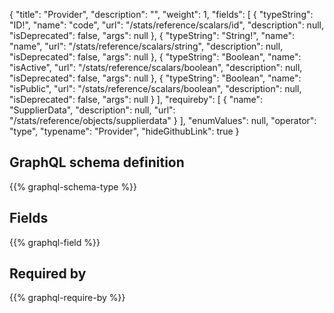 {
  "title": "Provider",
  "description": "",
  "weight": 1,
  "fields": [
    {
      "typeString": "ID!",
      "name": "code",
      "url": "/stats/reference/scalars/id",
      "description": null,
      "isDeprecated": false,
      "args": null
    },
    {
      "typeString": "String!",
      "name": "name",
      "url": "/stats/reference/scalars/string",
      "description": null,
      "isDeprecated": false,
      "args": null
    },
    {
      "typeString": "Boolean",
      "name": "isActive",
      "url": "/stats/reference/scalars/boolean",
      "description": null,
      "isDeprecated": false,
      "args": null
    },
    {
      "typeString": "Boolean",
      "name": "isPublic",
      "url": "/stats/reference/scalars/boolean",
      "description": null,
      "isDeprecated": false,
      "args": null
    }
  ],
  "requireby": [
    {
      "name": "SupplierData",
      "description": null,
      "url": "/stats/reference/objects/supplierdata"
    }
  ],
  "enumValues": null,
  "operator": "type",
  "typename": "Provider",
  "hideGithubLink": true
}
## GraphQL schema definition

{{% graphql-schema-type %}}

## Fields

{{% graphql-field %}}

## Required by

{{% graphql-require-by %}}
